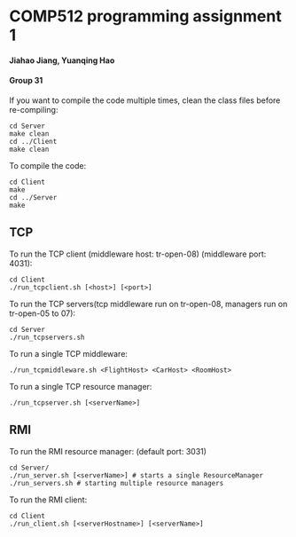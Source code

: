 # COMP512 programming assignment 1
#### Jiahao Jiang, Yuanqing Hao
#### Group 31
If you want to compile the code multiple times, 
clean the class files before re-compiling:
```
cd Server
make clean
cd ../Client
make clean
```
To compile the code:
```
cd Client
make
cd ../Server
make
```
## TCP
To run the TCP client
(middleware host: tr-open-08)
(middleware port: 4031):

```
cd Client
./run_tcpclient.sh [<host>] [<port>]
```
To run the TCP servers(tcp middleware run on tr-open-08, managers run on tr-open-05 to 07):
```
cd Server
./run_tcpservers.sh
```
To run a single TCP middleware:
```
./run_tcpmiddleware.sh <FlightHost> <CarHost> <RoomHost>
```
To run a single TCP resource manager:
```
./run_tcpserver.sh [<serverName>]
```
## RMI
To run the RMI resource manager:
(default port: 3031)
```
cd Server/
./run_server.sh [<serverName>] # starts a single ResourceManager
./run_servers.sh # starting multiple resource managers
```
To run the RMI client:
```
cd Client
./run_client.sh [<serverHostname>] [<serverName>]
```
